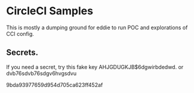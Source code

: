 # CircleCI Samples

This is mostly a dumping ground for eddie to run POC and explorations of CCI config.


## Secrets.

If you need a secret, try this fake key AHJGDUGKJB$6dgwirbdedwd.  or dvb76sdvb76sdgv6hvgsdvu

9bda93977659d954d705ca623ff452af


